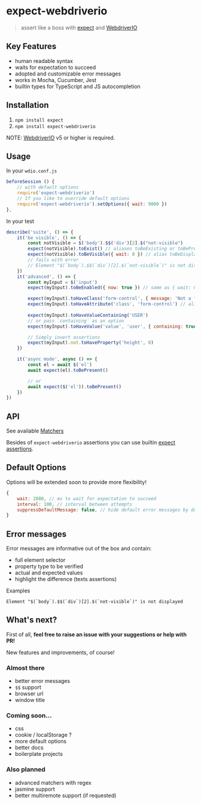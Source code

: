 # expect-webdriverio

> assert like a boss with [expect](https://www.npmjs.com/package/expect) and [WebdriverIO](https://webdriver.io/)

## Key Features

- human readable syntax
- waits for expectation to succeed
- adopted and customizable error messages
- works in Mocha, Cucumber, Jest
- builtin types for TypeScript and JS autocompletion

## Installation

1. `npm install expect`
2. `npm install expect-webdriverio`

NOTE: [WebdriverIO](https://github.com/webdriverio/webdriverio) v5 or higher is required.

## Usage

In your `wdio.conf.js`
```js
beforeSession () {
    // with default options
    require('expect-webdriverio')
    // If you like to override default options
    require('expect-webdriverio').setOptions({ wait: 9000 })
},
```

In your test
```js
describe('suite', () => {
    it('be visible', () => {
        const notVisible = $('body').$$('div')[2].$("not-visible")
        expect(notVisible).toExist() // aliases toBeExisting or toBePresent
        expect(notVisible).toBeVisible({ wait: 0 }) // alias toBeDisplayed
        // fails with error
        // Element "$(`body`).$$(`div`)[2].$(`not-visible`)" is not displayed.
    })
    it('advanced', () => {
        const myInput = $('input')
        expect(myInput).toBeEnabled({ now: true }) // same as { wait: 0 }

        expect(myInput).toHaveClass('form-control', { message: 'Not a form control!', })
        expect(myInput).toHaveAttribute('class', 'form-control') // alias toHaveAttr
        
        expect(myInput).toHaveValueContaining('USER')
        // or pass `containing` as an option
        expect(myInput).toHaveValue('value', 'user', { containing: true, ignoreCase: true })

        // Simply invert assertions
        expect(myInput).not.toHaveProperty('height', 0)
    })

    it('async mode', async () => {
        const el = await $('el')
        await expect(el).toBePresent()

        // or
        await expect($('el')).toBePresent()
    })
})
``` 

## API

See available [Matchers](https://github.com/mgrybyk/expect-webdriverio/blob/master/types/expect-webdriverio.d.ts)

Besides of `expect-webdriverio` assertions you can use builtin [expect assertions](https://jestjs.io/docs/en/expect).

## Default Options

Options will be extended soon to provide more flexibility!

```js
{
    wait: 2000, // ms to wait for expectation to succeed
    interval: 100, // interval between attempts
    suppressDefaultMessage: false, // hide default error messages by default
}
```

## Error messages

Error messages are informative out of the box and contain:

- full element selector
- property type to be verified
- actual and expected values
- highlight the difference (texts assertions)

Examples
```
Element "$(`body`).$$(`div`)[2].$(`not-visible`)" is not displayed
```

## What's next?

First of all, **feel free to raise an issue with your suggestions or help with PR!**

New features and improvements, of course!

### Almost there

- better error messages
- `$$` support
- browser url
- window title

### Coming soon...

- css
- cookie / localStorage ?
- more default options
- better docs
- boilerplate projects

### Also planned
- advanced matchers with regex
- jasmine support
- better multiremote support (if requested)
